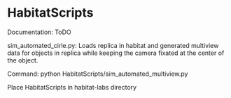 # HabitatScripts

Documentation: ToDO

sim_automated_cirle.py:
Loads replica in habitat and generated multiview data for objects in replica while keeping the camera fixated at the center of the object.

Command: python HabitatScripts/sim_automated_multiview.py

Place HabitatScripts in habitat-labs directory
